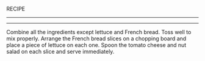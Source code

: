 RECIPE
______
------
Combine all the ingredients except lettuce and French bread. 
Toss well to mix properly. 
Arrange the French bread slices on a chopping board and place a piece of lettuce on each one. 
Spoon the tomato cheese and nut salad on each slice and serve immediately.